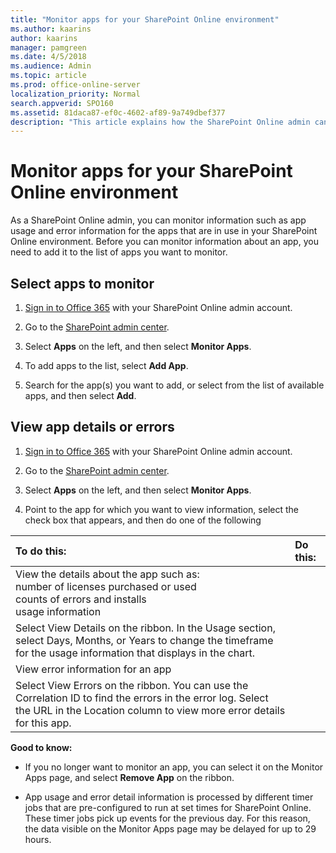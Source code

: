 ```yaml
---
title: "Monitor apps for your SharePoint Online environment"
ms.author: kaarins
author: kaarins
manager: pamgreen
ms.date: 4/5/2018
ms.audience: Admin
ms.topic: article
ms.prod: office-online-server
localization_priority: Normal
search.appverid: SPO160
ms.assetid: 81daca87-ef0c-4602-af89-9a749dbef377
description: "This article explains how the SharePoint Online admin can monitor thigns like app usage and error information for the apps that are in use in a SharePoint Online environment."
---
```


# Monitor apps for your SharePoint Online environment

As a SharePoint Online admin, you can monitor information such as app usage and error information for the apps that are in use in your SharePoint Online environment. Before you can monitor information about an app, you need to add it to the list of apps you want to monitor.
  
## Select apps to monitor
<a name="__top"> </a>

1. [Sign in to Office 365](e9eb7d51-5430-4929-91ab-6157c5a050b4) with your SharePoint Online admin account. 
    
2. Go to the [SharePoint admin center](about-the-admin-center).
    
3. Select **Apps** on the left, and then select **Monitor Apps**.
    
4. To add apps to the list, select **Add App**. 
    
5. Search for the app(s) you want to add, or select from the list of available apps, and then select **Add**.
    
## View app details or errors
<a name="__top"> </a>

1. [Sign in to Office 365](e9eb7d51-5430-4929-91ab-6157c5a050b4) with your SharePoint Online admin account. 
    
2. Go to the [SharePoint admin center](about-the-admin-center).
    
3. Select **Apps** on the left, and then select **Monitor Apps**.
    
4. Point to the app for which you want to view information, select the check box that appears, and then do one of the following
    
|****To do this:****|****Do this:****|
|:-----|:-----|
| View the details about the app such as:  <br/>  number of licenses purchased or used  <br/>  counts of errors and installs  <br/>  usage information  <br/> |
Select View Details on the ribbon. In the Usage section, select Days, Months, or Years to change the timeframe for the usage information that displays in the chart. |
|View error information for an app  <br/> |
Select View Errors on the ribbon. You can use the Correlation ID to find the errors in the error log. Select the URL in the Location column to view more error details for this app. |
   
 **Good to know:**
  
- If you no longer want to monitor an app, you can select it on the Monitor Apps page, and select **Remove App** on the ribbon. 
    
- App usage and error detail information is processed by different timer jobs that are pre-configured to run at set times for SharePoint Online. These timer jobs pick up events for the previous day. For this reason, the data visible on the Monitor Apps page may be delayed for up to 29 hours.
    

